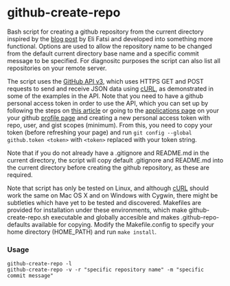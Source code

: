 github-create-repo
==================

Bash script for creating a github repository from the current directory inspired by the [blog post](http://viget.com/extend/create-a-github-repo-from-the-command-line) by Eli Fatsi and developed into something more functional. Options are used to allow the repository name to be changed from the default current directory base name and a specific commit message to be specified. For diagnositc purposes the script can also list all repositories on your remote server.

The script uses the [GitHub API v3](http://developer.github.com/v3/), which uses HTTPS GET and POST requests to send and receive JSON data using [cURL](http://curl.haxx.se/), as demonstrated in some of the examples in the API. Note that you need to have a github personal access token in order to use the API, which you can set up by following the steps on [this article](https://help.github.com/articles/creating-an-access-token-for-command-line-use/) or going to the [applications page](https://github.com/settings/applications) on your your github [profile page](https://github.com/settings/profile) and creating a new personal access token with repo, user, and gist scopes (minimum). From this, you need to copy your token (before refreshing your page) and run `git config --global github.token <token>` with `<token>` replaced with your token string.

Note that if you do not already have a .gitignore and README.md in the current directory, the script will copy default .gitignore and README.md into the current directory before creating the github repository, as these are required.

Note that script has only be tested on Linux, and although [cURL](http://curl.haxx.se/) should work the same on Mac OS X and on Windows with Cygwin, there might be subtleties which have yet to be tested and discovered. Makefiles are provided for installation under these environments, which make github-create-repo.sh executable and globally accesible and makes .github-repo-defaults available for copying. Modify the Makefile.config to specify your home directory (HOME_PATH) and run `make install`.

### Usage

```
github-create-repo -l
github-create-repo -v -r "specific repository name" -m "specific commit message"
```